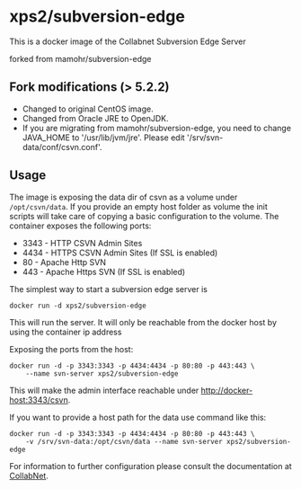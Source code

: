 # xps2/subversion-edge

This is a docker image of the Collabnet Subversion Edge Server

forked from mamohr/subversion-edge

## Fork modifications (> 5.2.2)

* Changed to original CentOS image.
* Changed from Oracle JRE to OpenJDK.
* If you are migrating from mamohr/subversion-edge, you need to change JAVA_HOME to '/usr/lib/jvm/jre'. Please edit '/srv/svn-data/conf/csvn.conf'.

## Usage

The image is exposing the data dir of csvn as a volume under `/opt/csvn/data`.
If you provide an empty host folder as volume the init scripts will take care of copying a basic configuration to the volume.
The container exposes the following ports:

 * 3343 - HTTP CSVN Admin Sites
 * 4434 - HTTPS CSVN Admin Sites (If SSL is enabled)
 * 80 - Apache Http SVN
 * 443 - Apache Https SVN (If SSL is enabled)

The simplest way to start a subversion edge server is

    docker run -d xps2/subversion-edge

This will run the server. It will only be reachable from the docker host by using the container ip address

Exposing the ports from the host:
    
    docker run -d -p 3343:3343 -p 4434:4434 -p 80:80 -p 443:443 \
        --name svn-server xps2/subversion-edge

This will make the admin interface reachable under [http://docker-host:3343/csvn](http://docker-host:3343/csvn).

If you want to provide a host path for the data use command like this:

    docker run -d -p 3343:3343 -p 4434:4434 -p 80:80 -p 443:443 \
        -v /srv/svn-data:/opt/csvn/data --name svn-server xps2/subversion-edge
    

For information to further configuration please consult the documentation at [CollabNet](http://collab.net/products/subversion).
